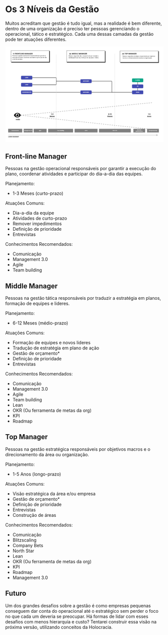 # Os 3 Níveis da Gestão

Muitos acreditam que gestão é tudo igual, mas a realidade é bem diferente, dentro de uma organização é preciso ter pessoas gerenciando o operacional, tático e estratégico. Cada uma dessas camadas da gestão pode ter atuações diferentes.

![os 3 niveis da gestão](./assets/careertopologies-management.png)

## Front-line Manager

Pessoas na gestão operacional responsáveis por garantir a execução do plano, coordenar atividades e participar do dia-a-dia das equipes.

Planejamento:

- 1-3 Meses (curto-prazo)

Atuações Comuns:

- Dia-a-dia da equipe
- Atividades de curto-prazo
- Remover impedimentos
- Definição de prioridade
- Entrevistas

Conhecimentos Recomendados:

- Comunicação
- Management 3.0
- Agile
- Team building

## Middle Manager

Pessoas na gestão tática responsáveis por traduzir a estratégia em planos, formação de equipes e lideres.

Planejamento:

- 6-12 Meses (médio-prazo)

Atuações Comuns:

- Formação de equipes e novos lideres
- Tradução de estratégia em plano de ação
- Gestão de orçamento* 
- Definição de prioridade
- Entrevistas

Conhecimentos Recomendados:

- Comunicação
- Management 3.0
- Agile
- Team building
- Lean
- OKR (Ou ferramenta de metas da org)
- KPI
- Roadmap

## Top Manager

Pessoas na gestão estratégica responsáveis por objetivos macros e o direcionamento da área ou organização.

Planejamento:

- 1-5 Anos (longo-prazo)

Atuações Comuns:

- Visão estratégica da área e/ou empresa
- Gestão de orçamento* 
- Definição de prioridade
- Entrevistas
- Construção de áreas

Conhecimentos Recomendados:

- Comunicação
- Blitzscaling
- Company Bets
- North Star
- Lean
- OKR (Ou ferramenta de metas da org)
- KPI
- Roadmap
- Management 3.0

## Futuro

Um dos grandes desafios sobre a gestão é como empresas pequenas conseguem dar conta do operacional até o estratégico sem perder o foco no que cada um deveria se preocupar. Há formas de lidar com esses desafios com menos hierarquia e custo? Tentarei construir essa visão na próxima versão, utilizando conceitos da Holocracia.
